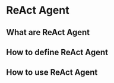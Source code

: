 # ReAct Agent

## What are ReAct Agent


## How to define ReAct Agent 

## How to use ReAct Agent

## 